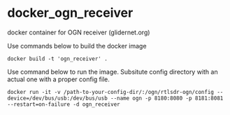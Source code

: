 # docker_ogn_receiver
docker container for OGN receiver (glidernet.org)

Use commands below to build the docker image
```
docker build -t 'ogn_receiver' .
```


Use command below to run the image. Subsitute config directory with an actual one with a proper config file.
```
docker run -it -v /path-to-your-config-dir/:/ogn/rtlsdr-ogn/config --device=/dev/bus/usb:/dev/bus/usb --name ogn -p 8180:8080 -p 8181:8081 --restart=on-failure -d ogn_receiver
```
